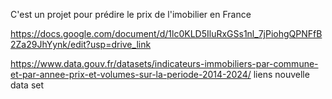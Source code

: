 C'est un projet pour prédire le prix de l'imobilier en France 


https://docs.google.com/document/d/1lc0KLD5IluRxGSs1nl_7jPiohgQPNFfB2Za29JhYynk/edit?usp=drive_link


https://www.data.gouv.fr/datasets/indicateurs-immobiliers-par-commune-et-par-annee-prix-et-volumes-sur-la-periode-2014-2024/   liens nouvelle data set 

